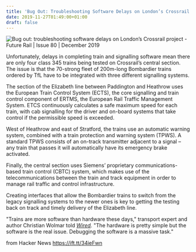 ```yaml
---
title: 'Bug Out: Troubleshooting Software Delays on London’s Crossrail Project'
date: 2019-11-27T01:49:00+01:00
draft: false
---
```


![](https://rail.nridigital.com/rail/future_rail_dec19/bug_out_troubleshooting_software_delays_on_london_s_crossrail_project/316550/__screenshot.jpg "Bug out: troubleshooting software delays on London’s Crossrail project - Future Rail | Issue 80 | December 2019")  

Unfortunately, delays in completing train and signalling software mean there are only four class 345 trains being tested on Crossrail’s central section. The issue is that the 70-strong fleet of 200m-long Bombardier trains ordered by TfL have to be integrated with three different signalling systems.

  

The section of the Elizabeth line between Paddington and Heathrow uses the European Train Control System (ECTS), the core signalling and train control component of ERTMS, the European Rail Traffic Management System. ETCS continuously calculates a safe maximum speed for each train, with cab signalling for the driver and on-board systems that take control if the permissible speed is exceeded.

  

West of Heathrow and east of Stratford, the trains use an automatic warning system, combined with a train protection and warning system (TPWS). A standard TPWS consists of an on-track transmitter adjacent to a signal – any train that passes it will automatically have its emergency brake activated.

  

Finally, the central section uses Siemens’ proprietary communications-based train control (CBTC) system, which makes use of the telecommunications between the train and track equipment in order to manage rail traffic and control infrastructure.

  

Creating interfaces that allow the Bombardier trains to switch from the legacy signalling systems to the newer ones is key to getting the testing back on track and timely delivery of the Elizabeth line.

  

"Trains are more software than hardware these days," transport expert and author Christian Wolmar told _[Wired](https://www.wired.co.uk/article/crossrail-delay-2019)._ "The hardware is pretty simple but the software is the real issue. Debugging the software is a massive task."

  
  
from Hacker News https://ift.tt/34ieFwn